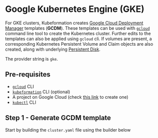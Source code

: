 # Google Kubernetes Engine (GKE)

For GKE clusters, Kubeformation creates [Google Cloud Deployment
Manager](https://cloud.google.com/deployment-manager/) templates (**GCDM**).
These templates can be used with
[`gcloud`](https://cloud.google.com/sdk/gcloud/) command line tool to create the
Kubernetes cluster. Further edits to the templates can also be applied using
`gcloud` cli. If volumes are present, a corresponding Kubernetes Persistent
Volume and Claim objects are also created, along with underlying [Persistent
Disk](https://cloud.google.com/persistent-disk/).

The provider string is `gke`.

## Pre-requisites

- [`gcloud`](https://cloud.google.com/sdk/gcloud/) CLI
- [`kubeformation`](../cli.md) CLI (optional)
- A project on Google Cloud (check [this
  link](https://cloud.google.com/resource-manager/docs/creating-managing-projects)
  to create one)
- [`kubectl`](https://kubernetes.io/docs/tasks/tools/install-kubectl/) CLI

## Step 1 - Generate GCDM template

Start by building the `cluster.yaml` file using the builder below
